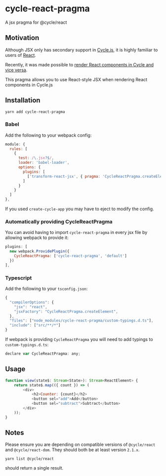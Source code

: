 # cycle-react-pragma
A jsx pragma for @cycle/react

## Motivation

Although JSX only has secondary support in [Cycle.js](https://github.com/cyclejs), it is highly familiar to users of [React](https://github.com/facebook/react).

Recently, it was made possible to [render React components in Cycle and vice versa](https://staltz.com/use-react-in-cyclejs-and-vice-versa.html).

This pragma allows you to use React-style JSX when rendering React components in Cycle.js

## Installation

```bash
yarn add cycle-react-pragma
```

### Babel

Add the following to your webpack config:

```js
module: {
  rules: [
    {
      test: /\.jsx?$/,
      loader: 'babel-loader',
      options: {
        plugins: [
          ['transform-react-jsx', { pragma: 'CycleReactPragma.createElement' }],
        ]
      }
    }
  ]
},
```

If you used `create-cycle-app` you may have to eject to modify the config.

### Automatically providing CycleReactPragma

You can avoid having to import `cycle-react-pragma` in every jsx file by allowing webpack to provide it:

```js
plugins: [
  new webpack.ProvidePlugin({
    CycleReactPragma: ['cycle-react-pragma', 'default']
  })
],
```

### Typescript

Add the following to your `tsconfig.json`:

```js
{
  "compilerOptions": {
    "jsx": "react",
    "jsxFactory": "CycleReactPragma.createElement",
  },
  "files": ["node_modules/cycle-react-pragma/custom-typings.d.ts"],
  "include": ["src/**/*"]
}
```

If webpack is providing `CycleReactPragma` you will need to add typings to `custom-typings.d.ts`:

```js
declare var CycleReactPragma: any;
```


## Usage

```js
function view(state$: Stream<State>): Stream<ReactElement> {
    return state$.map(({ count }) => (
        <div>
            <h2>Counter: {count}</h2>
            <button sel="add">Add</button>
            <button sel="subtract">Subtract</button>
        </div>
    ));
}
```

## Notes

Please ensure you are depending on compatible versions of `@cycle/react` and `@cycle/react-dom`. They should both be at least version `2.1.x`.

```
yarn list @cycle/react
```

should return a single result.
